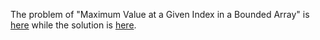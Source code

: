 The problem of "Maximum Value at a Given Index in a Bounded Array" is [here](https://leetcode.com/problems/maximum-value-at-a-given-index-in-a-bounded-array/description/) while the solution is [here](https://github.com/aurimas13/Solutions-To-Problems/blob/main/LeetCode/Python%20Solutions/Maximum%20Value%20at%20a%20Given%20Index%20in%20a%20Bounded%20Array/maximum.py).
